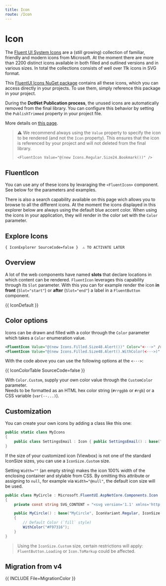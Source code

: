 ```yaml
---
title: Icon
route: /Icon
---
```


# Icon

The [Fluent UI System Icons](https://github.com/microsoft/fluentui-system-icons) are a (still growing) collection of familiar,
friendly and modern icons from Microsoft. At the moment there are more than 2200 distinct icons available in both filled
and outlined versions and in various sizes. In total the collections consists of well over 11k icons in SVG format.

This [FluentUI Icons NuGet package](https://www.nuget.org/packages/Microsoft.FluentUI.AspNetCore.Components.Icons) contains all these icons,
which you can access directly in your projects. To use them, simply reference this package in your project.

During the **DotNet Publication process**, the unused icons are automatically removed from the final library.
You can configure this behavior by setting the `PublishTrimmed` property in your project file.

More details on [this page](https://learn.microsoft.com/aspnet/core/blazor/host-and-deploy/configure-trimmer).

> ⚠️ We recommend always using the `Value` property to specify the icon to be rendered (and not the `Icon` property).
> This ensures that the icon is referenced by your project and will not deleted from the final library.
> 
> `<FluentIcon Value="@(new Icons.Regular.Size24.Bookmark())" />`

## FluentIcon

You can use any of these icons by levaraging the `<FluentIcon>` component. See below for the parameters and examples. 

There is also a search capability available on this page wich allows you to browse to all the different icons. At the moment the icons 
displayed in this explorer below are always using the default blue accent color. When using the icons in your application, they will render 
in the color set with the `Color` parameter.

## Explore Icons

`{ IconExplorer SourceCode=false }  ⚠️ TO ACTIVATE LATER`

## Overview

A lot of the web components have named **slots** that declare locations in which content can be rendered.
`FluentIcon` leverages this capability through its `Slot` parameter. With this you can for
example render the icon **in front** (`Slot="start"`) or **after** (`Slot="end"`) a label in a `FluentButton` component.

{{ IconDefault }}

## Color options

Icons can be drawn and filled with a color through the `Color` parameter which takes a `Color` enumeration value.

```xml
<FluentIcon Value="@(new Icons.Filled.Size48.Alert())" Color="<···>" />
<FluentIcon Value="@(new Icons.Filled.Size48.Alert().WithColor(<···>)" />
```

With the code above you can use the following options at the `<···>`:

{{ IconColorTable SourceCode=false }}

With `Color.Custom`, supply your own color value through the `CustomColor` parameter. <br/>
Needs to be formatted as an HTML hex color string (`#rrggbb` or `#rgb`) or a CSS variable (`var(--...)`).

## Customization

You can create your own icons by adding a class like this one:

```csharp
public static class MyIcons
{
    public class SettingsEmail : Icon { public SettingsEmail() : base("SettingsEmail", IconVariant.Regular, IconSize.Size20, "<svg width=\"20\" height=\"19\" viewBox=\"0 0 20 19\" fill=\"none\" xmlns=\"http://www.w3.org/2000/svg\"><path d=\"M15.6251 2.5H4.37508L4.2214 2.50428C2.79712 2.58396 1.66675 3.76414 1.66675 5.20833V13.125L1.67103 13.2787C1.75071 14.7029 2.93089 15.8333 4.37508 15.8333H9.76425C9.91725 15.4818 10.1354 15.1606 10.4087 14.8873L10.7126 14.5833H4.37508L4.25547 14.5785C3.50601 14.5177 2.91675 13.8902 2.91675 13.125V6.97833L9.709 10.5531L9.78908 10.5883C9.95267 10.647 10.135 10.6353 10.2912 10.5531L17.0834 6.9775V9.17258C17.5072 9.14483 17.9362 9.21517 18.3334 9.38358V5.20833L18.3292 5.05465C18.2494 3.63038 17.0693 2.5 15.6251 2.5ZM4.37508 3.75H15.6251L15.7447 3.75483C16.4942 3.81568 17.0834 4.44319 17.0834 5.20833V5.565L10.0001 9.29375L2.91675 5.56583V5.20833L2.92158 5.08873C2.98242 4.33926 3.60994 3.75 4.37508 3.75ZM15.9167 10.5579L10.9979 15.4766C10.7112 15.7633 10.5077 16.1227 10.4093 16.5162L10.0279 18.0418C9.86208 18.7052 10.4631 19.3062 11.1265 19.1403L12.6521 18.7588C13.0455 18.6605 13.4048 18.4571 13.6917 18.1703L18.6103 13.2516C19.3542 12.5078 19.3542 11.3018 18.6103 10.5579C17.8665 9.814 16.6605 9.814 15.9167 10.5579Z\" fill=\"#212121\" /></svg>") { } }
}
```

If the size of your customized icon (Viewbox) is not one of the standard IconSize sizes, you can use a `IconSize.Custom` size.

Setting `Width=""` (an empty string) makes the icon 100% width of the enclosing container and stylable from CSS.
By omitting this attribute or assigning to `null`, for example via `Width="@null"`, the default icon size will be used.

```csharp
public class MyCircle : Microsoft.FluentUI.AspNetCore.Components.Icon
{
    private const string SVG_CONTENT = "<svg version='1.1' xmlns='http://www.w3.org/2000/svg' viewBox='0 0 320 320'><circle cx='160' cy='160' r='140'/></svg>";

    public MyCircle() : base("MyCircle", IconVariant.Regular, IconSize.Custom, SVG_CONTENT)
    {
        // Default Color (`fill` style)
        WithColor("#F97316");
    }
}
```

> Using the `IconSize.Custom` size, certain restrictions will apply: `FluentButton.Loading` or `Icon.ToMarkup` could be affected.

## Migration from v4

{{ INCLUDE File=MigrationColor }}


